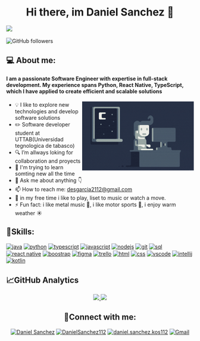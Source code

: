 <h1 align="center"> Hi there, im Daniel Sanchez 🚀 </h1>
<img src="https://media.licdn.com/dms/image/v2/D5616AQG0YcKWoQajkg/profile-displaybackgroundimage-shrink_350_1400/profile-displaybackgroundimage-shrink_350_1400/0/1734399837194?e=1746057600&v=beta&t=5q9a9E7xAWv-hHq0UNCaiEGwwObOQvF3Yg-fbKeY270">

![GitHub followers](https://img.shields.io/github/followers/DanielSanchez112?style=flat-square&logo=github&labelColor=%231230AE&color=%236C48C5)


<h2> 💻 About me:</h2>
<h4>I am a passionate Software Engineer with expertise in full-stack development. My experience spans Python, React Native, TypeScript, which I have applied to create efficient and scalable solutions</h4>  

<img alt="Night Coding" src="https://raw.githubusercontent.com/AVS1508/AVS1508/master/assets/Night-Coding.gif" align="right"/>

- 💡 I like to explore new technologies and develop software solutions
- ✏️ Software developer student at UTTAB(Universidad tegnologica de tabasco)
- 🔍 I’m allways loking for collaboration and proyects
- 🧠 I'm trying to learn somting new all the time
- 💬 Ask me about anything 👇
- 📫 How to reach me: desgarcia2112@gmail.com
- 🎉 in my free time i like to play, liset to music or watch a move.
- ⚡ Fun fact: i like metal music 🤘, i like motor sports 🏁, i enjoy warm weather ☀️

<h2 align="left">💪Skills:</h2>
<p align="left">
<a href="" target="blank"><img align="center" src="https://www.manualweb.net/img/logos/java.png" alt="java" height="30" width="30" /></a>
<a href="" target="blank"><img align="center" src="https://upload.wikimedia.org/wikipedia/commons/thumb/0/0a/Python.svg/800px-Python.svg.png" alt="python" height="30" width="30" /></a>
<a href="" target="blank"><img align="center" src="https://upload.wikimedia.org/wikipedia/commons/thumb/f/f5/Typescript.svg/1200px-Typescript.svg.png" alt="typescript" height="30" width="30" /></a>
<a href="" target="blank"><img align="center" src="https://ik.imagekit.io/d9mvewbju/Course/javascript-header-image_jYdPec3TG8" alt="javascript" height="30" width="30" /></a>
<a href="" target="blank"><img align="center" src="https://lineadecodigo.com/wp-content/uploads/2015/05/nodejs-200.png" alt="nodejs" height="30" width="28" /></a>
<a href="" target="blank"><img align="center" src="https://dredu.mx/wp-content/uploads/2015/10/git-icon-1788c.png" alt="git" height="30" width="30" /></a>
<a href="" target="blank"><img align="center" src="https://pontia.tech/wp-content/uploads/2023/06/Imagen1.png" alt="sql" height="30" width="30" /></a>
<a href="" target="blank"><img align="center" src="https://upload.wikimedia.org/wikipedia/commons/thumb/a/a7/React-icon.svg/1200px-React-icon.svg.png" alt="react native" height="30" width="34" /></a>
<a href="" target="blank"><img align="center" src="https://upload.wikimedia.org/wikipedia/commons/thumb/b/b2/Bootstrap_logo.svg/800px-Bootstrap_logo.svg.png" alt="boostrap" height="30" width="34" /></a>
<a href="" target="blank"><img align="center" src="https://blog.greggant.com/images/posts/2019-04-25-figma/Figma.png" alt="figma" height="30" width="30" /></a>
<a href="" target="blank"><img align="center" src="https://martechforum.com/wp-content/uploads/2016/05/trello-300x300.png" alt="trello" height="30" width="30" /></a>
<a href="" target="blank"><img align="center" src="https://cdn.iconscout.com/icon/free/png-256/free-html-5-1-1175208.png" alt="html" height="30" width="30" /></a>
<a href="" target="blank"><img align="center" src="https://cdn.iconscout.com/icon/free/png-256/free-css3-9-1175237.png" alt="css" height="30" width="30" /></a>
<a href="" target="blank"><img align="center" src="https://cdn.freebiesupply.com/logos/thumbs/2x/visual-studio-code-logo.png" alt="vscode" height="30" width="38" /></a>
<a href="" target="blank"><img align="center" src="https://upload.wikimedia.org/wikipedia/commons/thumb/9/9c/IntelliJ_IDEA_Icon.svg/2048px-IntelliJ_IDEA_Icon.svg.png" alt="intellij" height="30" width="30" /></a>
<a href="" target="blank"><img align="center" src="https://4b-systems.com/wp-content/uploads/2023/02/Projekt-bez-tytulu-4.png" alt="kotlin" height="30" width="30" /></a>
</p>

<h2>📈GitHub Analytics</h2>

<p align="center">
<a href="https://github.com/DanielSanchez112">
  <img height="180em" src="https://github-readme-stats-eight-theta.vercel.app/api?username=DanielSanchez112&show_icons=true&theme=algolia&include_all_commits=true&count_private=true"/>
  <img height="180em" src="https://github-readme-stats-eight-theta.vercel.app/api/top-langs/?username=DanielSanchez112&layout=compact&langs_count=8&theme=algolia"/>
</a>
</p>

<h2 align="center">🔱Connect with me:</h2>
<p align="center">
<a href="https://www.linkedin.com/in/sanchez-garcia-daniel-enrique-a600222b2/" target="blank"><img align="center" src="https://raw.githubusercontent.com/rahuldkjain/github-profile-readme-generator/master/src/images/icons/Social/linked-in-alt.svg" alt="Daniel Sanchez" height="30" width="40" /></a>
<a href="https://github.com/DanielSanchez112" target="blank"><img align="center" src="https://cdn-icons-png.flaticon.com/512/25/25231.png" alt="DanielSanchez112" height="40" width="40" /></a>
<a href="https://www.instagram.com/daniel.sanchez.kos112/" target="blank"><img align="center" src="https://raw.githubusercontent.com/rahuldkjain/github-profile-readme-generator/master/src/images/icons/Social/instagram.svg" alt="daniel.sanchez.kos112" height="30" width="40" /></a>
<a href="mailto:tuemail@gmail.com"><img align="center" src="https://upload.wikimedia.org/wikipedia/commons/thumb/7/7e/Gmail_icon_%282020%29.svg/2560px-Gmail_icon_%282020%29.svg.png" alt="Gmail" height="30" width="40" /></a>
</p>



<!--
**DanielSanchez112/DanielSanchez112** is a ✨ _special_ ✨ repository because its `README.md` (this file) appears on your GitHub profile.

Here are some ideas to get you started:

- 🔭 I’m currently working on ...
- 🌱 I’m currently learning ...
- 👯 I’m looking to collaborate on ...
- 🤔 I’m looking for help with ...
- 💬 Ask me about ...
- 📫 How to reach me: ...
- 😄 Pronouns: ...
- ⚡ Fun fact: ...
-->
